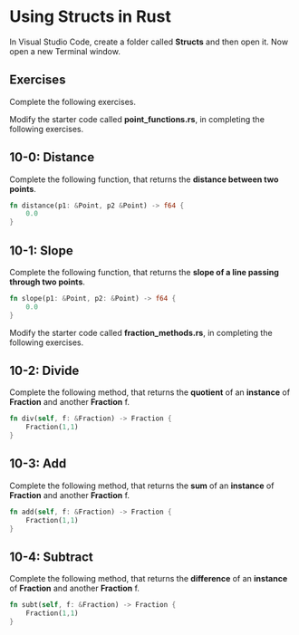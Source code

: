 # Using Structs in Rust

In Visual Studio Code, create a folder called **Structs** and then open it. Now open a new Terminal window.

## Exercises

Complete the following exercises.

Modify the starter code called **point_functions.rs**, in completing the following exercises.

## 10-0:  Distance

Complete the following function, that returns the **distance between two points**.

```rust
fn distance(p1: &Point, p2 &Point) -> f64 {
	0.0
}
```

## 10-1:  Slope

Complete the following function, that returns the **slope of a line passing through two points**.

```rust
fn slope(p1: &Point, p2: &Point) -> f64 {
	0.0
}
```

Modify the starter code called **fraction_methods.rs**, in completing the following exercises.

## 10-2:  Divide

Complete the following method, that returns the **quotient** of an **instance** of **Fraction** and another **Fraction** f.

```rust
fn div(self, f: &Fraction) -> Fraction {
	Fraction(1,1)
}
```

## 10-3:  Add

Complete the following method, that returns the **sum** of an **instance** of **Fraction** and another **Fraction** f.

```rust
fn add(self, f: &Fraction) -> Fraction {
	Fraction(1,1)
}
```

## 10-4:  Subtract

Complete the following method, that returns the **difference** of an **instance** of **Fraction** and another **Fraction** f.

```rust
fn subt(self, f: &Fraction) -> Fraction {
	Fraction(1,1)
}
```
